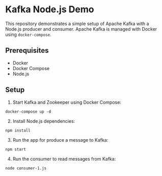 # Kafka Node.js Demo

This repository demonstrates a simple setup of Apache Kafka with a Node.js producer and consumer. Apache Kafka is managed with Docker using `docker-compose`.

## Prerequisites

- Docker
- Docker Compose
- Node.js

## Setup

1. Start Kafka and Zookeeper using Docker Compose:
```
docker-compose up -d
```

2. Install Node.js dependencies:
```
npm install
```

3. Run the app for produce a message to Kafka:
```
npm start
```

4. Run the consumer to read messages from Kafka:
```
node consumer-1.js
```
